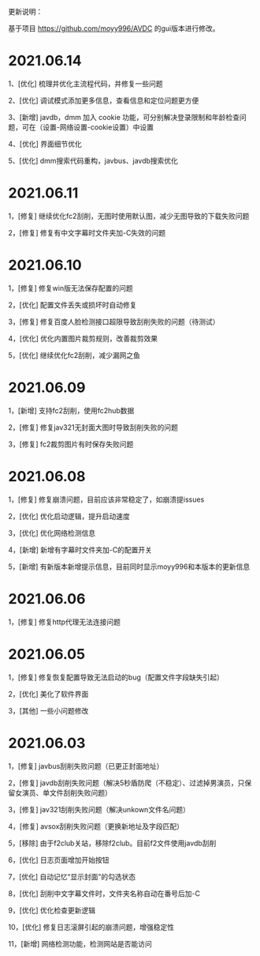 更新说明：

基于项目 https://github.com/moyy996/AVDC 的gui版本进行修改。


2021.06.14
===========================================================================================
1、[优化] 梳理并优化主流程代码，并修复一些问题

2、[优化] 调试模式添加更多信息，查看信息和定位问题更方便

3、[新增] javdb，dmm 加入 cookie 功能，可分别解决登录限制和年龄检查问题，可在（设置-网络设置-cookie设置）中设置

4、[优化] 界面细节优化

5、[优化] dmm搜索代码重构，javbus、javdb搜索优化


2021.06.11
===========================================================================================
1，[修复] 继续优化fc2刮削，无图时使用默认图，减少无图导致的下载失败问题

2，[修复] 修复有中文字幕时文件夹加-C失效的问题


2021.06.10
===========================================================================================
1，[修复] 修复win版无法保存配置的问题

2，[优化] 配置文件丢失或损坏时自动修复

3，[修复] 修复百度人脸检测接口超限导致刮削失败的问题（待测试）

4，[优化] 优化内置图片裁剪规则，改善裁剪效果

5，[优化] 继续优化fc2刮削，减少漏网之鱼


2021.06.09
===========================================================================================
1，[新增] 支持fc2刮削，使用fc2hub数据

2，[修复] 修复jav321无封面大图时导致刮削失败的问题

3，[修复] fc2裁剪图片有时保存失败问题


2021.06.08
===========================================================================================
1，[修复] 修复崩溃问题，目前应该非常稳定了，如崩溃提issues

2，[优化] 优化启动逻辑，提升启动速度

3，[优化] 优化网络检测信息

4，[新增] 新增有字幕时文件夹加-C的配置开关

5，[新增] 有新版本新增提示信息，目前同时显示moyy996和本版本的更新信息


2021.06.06
===========================================================================================
1，[修复] 修复http代理无法连接问题


2021.06.05
===========================================================================================
1，[修复] 修复恢复配置导致无法启动的bug（配置文件字段缺失引起）

2，[优化] 美化了软件界面

3，[其他] 一些小问题修改


2021.06.03
===========================================================================================
1，[修复] javbus刮削失败问题（已更正封面地址）

2，[修复] javdb刮削失败问题（解决5秒盾防爬（不稳定）、过滤掉男演员，只保留女演员、单文件刮削失败问题）

3，[修复] jav321刮削失败问题（解决unkown文件名问题）

4，[修复] avsox刮削失败问题（更换新地址及字段匹配）

5，[移除] 由于f2club关站，移除f2club。目前f2文件使用javdb刮削

6，[优化] 日志页面增加开始按钮

7，[优化] 自动记忆“显示封面”的勾选状态

8，[优化] 刮削中文字幕文件时，文件夹名称自动在番号后加-C

9，[优化] 优化检查更新逻辑

10，[优化] 修复日志滚屏引起的崩溃问题，增强稳定性

11，[新增] 网络检测功能，检测网站是否能访问

